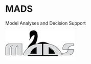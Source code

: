 # MADS

Model Analyses and Decision Support

![](logos/mads_black_swan_logo_big_text_new_3inch.png)

```@contents
```